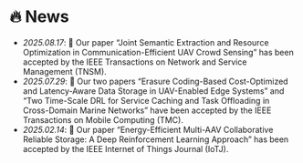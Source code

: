 # 🔥 News
- *2025.08.17*: 🎉 Our paper “Joint Semantic Extraction and Resource Optimization in Communication-Efficient UAV Crowd Sensing” has been accepted by the IEEE Transactions on Network and Service Management (TNSM).
- *2025.07.29*: 🎉 Our two papers “Erasure Coding-Based Cost-Optimized and Latency-Aware Data Storage in UAV-Enabled Edge Systems” and “Two Time-Scale DRL for Service Caching and Task Offloading in Cross-Domain Marine Networks” have been accepted by the IEEE Transactions on Mobile Computing (TMC).
- *2025.02.14*: 🎉 Our paper “Energy-Efficient Multi-AAV Collaborative Reliable Storage: A Deep Reinforcement Learning Approach” has been accepted by the IEEE Internet of Things Journal (IoTJ).
